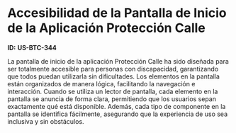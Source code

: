 # Accesibilidad de la Pantalla de Inicio de la Aplicación Protección Calle

**ID:** **US-BTC-344**

La pantalla de inicio de la aplicación Protección Calle ha sido diseñada para ser totalmente accesible para personas con discapacidad, garantizando que todos puedan utilizarla sin dificultades. Los elementos en la pantalla están organizados de manera lógica, facilitando la navegación e interacción. Cuando se utiliza un lector de pantalla, cada elemento en la pantalla se anuncia de forma clara, permitiendo que los usuarios sepan exactamente qué está disponible. Además, cada tipo de componente en la pantalla se identifica fácilmente, asegurando que la experiencia de uso sea inclusiva y sin obstáculos.